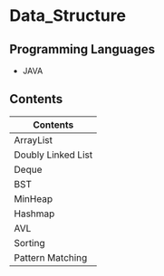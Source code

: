 # Data_Structure

## Programming Languages
* JAVA

## Contents
|Contents|
|--------|
|ArrayList|
|Doubly Linked List|
|Deque|
|BST|
|MinHeap|
|Hashmap|
|AVL|
|Sorting|
|Pattern Matching|
